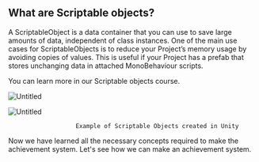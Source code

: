 ## What are Scriptable objects?

A ScriptableObject is a data container that you can use to save large amounts of data, independent of class instances. One of the main use cases for ScriptableObjects is to reduce your Project’s memory usage by avoiding copies of values. This is useful if your Project has a prefab that stores unchanging data in attached MonoBehaviour scripts.

You can learn more in our Scriptable objects course.

![Untitled](https://s3-us-west-2.amazonaws.com/secure.notion-static.com/dc9a4d17-a044-43ac-b786-a44311bc7007/Untitled.png)

![Untitled](https://s3-us-west-2.amazonaws.com/secure.notion-static.com/db5e3271-89b6-4df2-9960-dbff218bff32/Untitled.png)

                       Example of Scriptable Objects created in Unity

Now we have learned all the necessary concepts required to make the achievement system. Let's see how we can make an achievement system.
